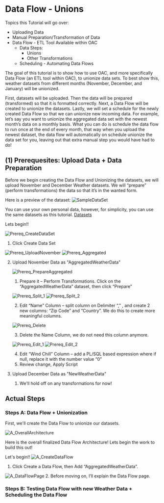 # Data Flow - Unions

Topics this Tutorial will go over:
* Uploading Data 
* Manual Preparation/Transformation of Data
* Data Flow - ETL Tool Available within OAC
   * Data Steps:
      * Unions
      * Other Transformations
   * Scheduling - Automating Data Flows

The goal of this tutorial is to show how to use OAC, and more specifically Data Flow (an ETL tool within OAC), to unionize data sets. To best show this, weather datasets from different months (November, December, and January) will be unionized.

First, datasets will be uploaded. Then the data will be prepared (transformed) so that it is formatted correctly. Next, a Data Flow will be created to unionize the datasets. Lastly, we will set a schedule for the newly created Data Flow so that we can unionize new incoming data. For example, let’s say you want to unionize the aggregated data set with the newest month’s data on a monthly basis. What you can do is schedule the data flow to run once at the end of every month, that way when you upload the newest dataset, the data flow will automatically on schedule unionize the data set for you, leaving out that extra manual step you would have had to do!

## (1) Prerequesites: Upload Data + Data Preparation
Before we begin creating the Data Flow and Unionizing the datasets, we will upload November and December Weather datasets. We will “prepare” (perform transformations) the data so that it’s in the wanted form.

Here is a preview of the dataset:
![SampleDataSet](https://github.com/kevdhan/OracleCloud/blob/main/Platform/Oracle%20Analytics%20Cloud%20(OAC)/Data%20Flow/Union/images2/SampleDataSet.png)

You can use your own personal data, however, for simplicity, you can use the same datasets as this tutorial.
[Datasets](https://github.com/kevdhan/OracleCloud/tree/main/Platform/Oracle%20Analytics%20Cloud%20(OAC)/Data%20Flow/Union/datasets)

Lets begin!!

![Prereq_CreateDataSet](https://github.com/kevdhan/OracleCloud/blob/main/Platform/Oracle%20Analytics%20Cloud%20(OAC)/Data%20Flow/Union/images2/Prereq_CreateDataSet.png)

1. Click Create Data Set

![Prereq_UploadNovember](https://github.com/kevdhan/OracleCloud/blob/main/Platform/Oracle%20Analytics%20Cloud%20(OAC)/Data%20Flow/Union/images2/Prereq_UploadNovember.png)
![Prereq_Aggregated](https://github.com/kevdhan/OracleCloud/blob/main/Platform/Oracle%20Analytics%20Cloud%20(OAC)/Data%20Flow/Union/images2/Prereq_Aggregated.png)

2. Upload November Data as "AggregatedWeatherData"
   
   ![Prereq_PrepareAggregated](https://github.com/kevdhan/OracleCloud/blob/main/Platform/Oracle%20Analytics%20Cloud%20(OAC)/Data%20Flow/Union/images2/Prereq_PrepareAggregated.png)
   
   1. Prepare it – Perform Transformations. Click on the “AggregatedWeatherData” dataset, then click “Prepare”

   ![Prereq_Split_1](https://github.com/kevdhan/OracleCloud/blob/main/Platform/Oracle%20Analytics%20Cloud%20(OAC)/Data%20Flow/Union/images2/Prereq_Split_1.png)
   ![Prereq_Split_2](https://github.com/kevdhan/OracleCloud/blob/main/Platform/Oracle%20Analytics%20Cloud%20(OAC)/Data%20Flow/Union/images2/Prereq_Split_2.png)
   
   2. Edit “Name” Column – split column on Delimiter “,” , and create 2 new columns: “Zip Code” and “Country”. We do this to create more meaningful columns.

   ![Prereq_Delete](https://github.com/kevdhan/OracleCloud/blob/main/Platform/Oracle%20Analytics%20Cloud%20(OAC)/Data%20Flow/Union/images2/Prereq_Delete.png)
   
   3. Delete the Name Column, we do not need this column anymore.

   ![Prereq_Edit_1](https://github.com/kevdhan/OracleCloud/blob/main/Platform/Oracle%20Analytics%20Cloud%20(OAC)/Data%20Flow/Union/images2/Prereq_Edit_1.png)
   ![Prereq_Edit_2](https://github.com/kevdhan/OracleCloud/blob/main/Platform/Oracle%20Analytics%20Cloud%20(OAC)/Data%20Flow/Union/images2/Prereq_Edit_2.png)
   
   4. Edit “Wind Chill” Column – add a PL/SQL based expression where if null, replace it with the number value “0”
   5. Review change, Apply Script

3. Upload December Data as "NewWeatherData"
   1. We'll hold off on any transformations for now!

## Actual Steps

### Steps A: Data Flow + Unionization
First, we'll create the Data Flow to unionize our datasets.

![A_OverallArchitecture](https://github.com/kevdhan/OracleCloud/blob/main/Platform/Oracle%20Analytics%20Cloud%20(OAC)/Data%20Flow/Union/images2/A_OverallArchitecture.png)

Here is the overall finalized Data Flow Architecture! Lets begin the work to build this out!

Let's begin!!
![A_CreateDataFlow](https://github.com/kevdhan/OracleCloud/blob/main/Platform/Oracle%20Analytics%20Cloud%20(OAC)/Data%20Flow/Union/images2/A_CreateDataFlow.png)
1. Click Create a Data Flow, then Add “AggregatedWeatherData”.

![A_DataFlowPage](https://github.com/kevdhan/OracleCloud/blob/main/Platform/Oracle%20Analytics%20Cloud%20(OAC)/Data%20Flow/Union/images2/A_DataFlowPage.png)
2. Before moving on, I’ll explain the Data Flow page. 



### Steps B: Testing Data Flow with new Weather Data + Scheduling the Data Flow
